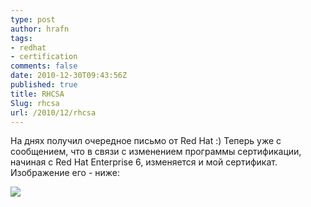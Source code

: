 ```yaml
---
type: post
author: hrafn
tags:
- redhat
- certification
comments: false
date: 2010-12-30T09:43:56Z
published: true
title: RHCSA
Slug: rhcsa
url: /2010/12/rhcsa
---
```


На днях получил очередное письмо от Red Hat :) Теперь уже с сообщением, что в
связи с изменением программы сертификации, начиная с Red Hat Enterprise 6,
изменяется и мой сертификат. Изображение его - ниже:

[![](/images/2010/12/30/rhcsa_hrafn.png)](/images/2010/12/30/rhcsa_hrafn.png)

